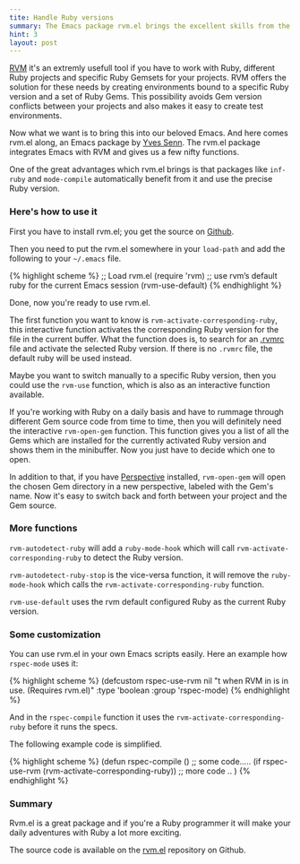 ```yaml
---
tite: Handle Ruby versions
summary: The Emacs package rvm.el brings the excellent skills from the RVM tool to Emacs and adds some very useful extra features to work with it under Emacs.
hint: 3
layout: post
---
```

[RVM](http://beginrescueend.com/) it's an extremly usefull tool if you
have to work with Ruby, different Ruby projects and specific
Ruby Gemsets for your projects. RVM offers the solution for these
needs by creating environments bound to a specific Ruby version and a
set of Ruby Gems. This possibility avoids Gem version conflicts between
your projects and also makes it easy to create test environments.

Now what we want is to bring this into our beloved Emacs. And here comes rvm.el
along, an Emacs package by [Yves Senn](https://github.com/senny). The rvm.el package integrates
Emacs with RVM and gives us a few nifty functions.

One of the great advantages which rvm.el brings is that packages like
`inf-ruby` and `mode-compile` automatically benefit from it and use the
precise Ruby version.

### Here's how to use it

First you have to install rvm.el; you get the source on
[Github](https://github.com/senny/rvm.el).

Then you need to put the rvm.el somewhere in your `load-path`
and add the following to your `~/.emacs` file.

{% highlight scheme %}
;; Load rvm.el
(require 'rvm)
;; use rvm’s default ruby for the current Emacs session
(rvm-use-default)
{% endhighlight %}

Done, now you're ready to use rvm.el.

The first function you want to know is `rvm-activate-corresponding-ruby`,
this interactive function activates the corresponding Ruby version for
the file in the current buffer. What the function does is, to search
for an [.rvmrc](http://beginrescueend.com/workflow/rvmrc/) file and activate the selected Ruby version. If there
is no `.rvmrc` file, the default ruby will be used instead.

Maybe you want to switch manually to a specific Ruby version, then you
could use the `rvm-use` function, which is also as an interactive
function available.

If you're working with Ruby on a daily basis and have to rummage through
different Gem source code from time to time, then you will definitely
need the interactive `rvm-open-gem` function. This function gives you a
list of all the Gems which are installed for the currently activated
Ruby version and shows them in the minibuffer. Now you just have to decide
which one to open.

In addition to that, if you have [Perspective](/2011/09/25/workspaces/) installed, `rvm-open-gem` will
open the chosen Gem directory in a new perspective, labeled with the
Gem's name. Now it's easy to switch back and forth between your project and
the Gem source.

### More functions

`rvm-autodetect-ruby` will add a `ruby-mode-hook` which will call
`rvm-activate-corresponding-ruby` to detect the Ruby version.

`rvm-autodetect-ruby-stop` is the vice-versa function, it will remove
the `ruby-mode-hook` which calls the `rvm-activate-corresponding-ruby` function.

`rvm-use-default` uses the rvm default configured Ruby as the
current Ruby version.

### Some customization

You can use rvm.el in your own Emacs scripts easily. Here an
example how `rspec-mode` uses it:

{% highlight scheme %}
(defcustom rspec-use-rvm nil
  "t when RVM in is in use. (Requires rvm.el)"
  :type 'boolean
  :group 'rspec-mode)
{% endhighlight %}

And in the `rspec-compile` function it uses the
`rvm-activate-corresponding-ruby` before it runs the specs.

The following example code is simplified.

{% highlight scheme %}
(defun rspec-compile ()
  ;; some code.....
  (if rspec-use-rvm
      (rvm-activate-corresponding-ruby))
  ;; more code ..
  )
{% endhighlight %}

### Summary

Rvm.el is a great package and if you're a Ruby programmer it
will make your daily adventures with Ruby a lot more exciting.

The source code is available on the [rvm.el](https://github.com/senny/rvm.el) repository on Github.

